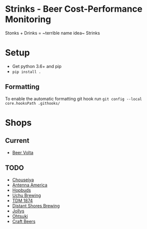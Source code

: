 Strinks - Beer Cost-Performance Monitoring
==========================================

Stonks + Drinks = ~terrible name idea~ Strinks

# Setup


* Get python 3.6+ and pip
* `pip install .`

## Formatting

To enable the automatic formatting git hook run `git config --local core.hooksPath .githooks/`


# Shops

## Current

- [Beer Volta](http://beervolta.com/)

## TODO

- [Chouseiya](https://www.chouseiya-beer.com/)
- [Antenna America](https://www.antenna-america.com/search/)
- [Hopbuds](https://hopbudsnagoya.com/collections/craft-beers)
- [Uchu Brewing](https://uchubrew.shop-pro.jp/)
- [TDM 1874](https://search.rakuten.co.jp/search/mall/tdm1874/)
- [Distant Shores Brewing](https://en.dsbtokyo.shop/shop)
- [Jollys](https://www.ubereats.com/jp/tokyo/food-delivery/jollys/0Rr8RBPfTMyb7x89DH8mkQ?ps=1)
- [Ohtsuki](http://www.ohtsuki-saketen.com/catalog/englishindex.html)
- [Craft Beers](https://www.craftbeers.jp/)
